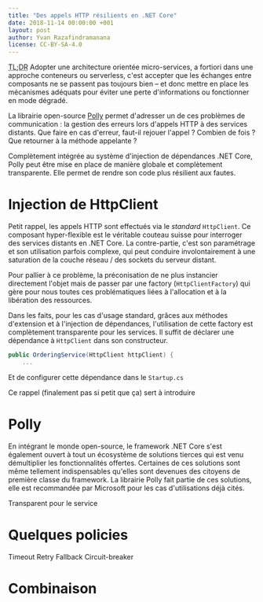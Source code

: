 ```yaml
---
title: "Des appels HTTP résilients en .NET Core"
date: 2018-11-14 00:00:00 +001
layout: post
author: Yvan Razafindramanana
license: CC-BY-SA-4.0
---
```


<acronym title="En résumé... (Too long; Didn't Read)">TL;DR</acronym> Adopter une architecture orientée micro-services, a fortiori dans une approche conteneurs ou serverless, c'est accepter que les échanges entre composants ne se passent pas toujours bien – et donc mettre en place les mécanismes adéquats pour éviter une perte d'informations ou fonctionner en mode dégradé.

La librairie open-source [Polly](https://github.com/App-vNext/Polly) permet d'adresser un de ces problèmes de communication&nbsp;: la gestion des erreurs lors d'appels HTTP à des services distants. Que faire en cas d'erreur, faut-il rejouer l'appel&nbsp;? Combien de fois&nbsp;? Que retourner à la méthode appelante&nbsp;?

Complètement intégrée au système d'injection de dépendances .NET Core, Polly peut être mise en place de manière globale et complètement transparente. Elle permet de rendre son code plus résilient aux fautes.

<!--more-->

# Injection de HttpClient

Petit rappel, les appels HTTP sont effectués via le _standard_ `HttpClient`. Ce composant hyper-flexible est le véritable couteau suisse pour interroger des services distants en .NET Core. La contre-partie, c'est son paramétrage et son utilisation parfois complexe, qui peut conduire involontairement à une saturation de la couche réseau / des sockets du serveur distant.

Pour pallier à ce problème, la préconisation de ne plus instancier directement l'objet mais de passer par une factory (`HttpClientFactory`) qui gère pour nous toutes ces problématiques liées à l'allocation et à la libération des ressources.

Dans les faits, pour les cas d'usage standard, grâces aux méthodes d'extension et à l'injection de dépendances, l'utilisation de cette factory est complètement transparente pour les services. Il suffit de déclarer une dépendance à `HttpClient` dans son constructeur.

```csharp
public OrderingService(HttpClient httpClient) {
    ...
```

Et de configurer cette dépendance dans le `Startup.cs`

Ce rappel (finalement pas si petit que ça) sert à introduire

# Polly

En intégrant le monde open-source, le framework .NET Core s'est également ouvert à tout un écosystème de solutions tierces qui est venu démultiplier les fonctionnalités offertes. Certaines de ces solutions sont même tellement indispensables qu'elles sont devenues des citoyens de première classe du framework. La librairie Polly fait partie de ces solutions, elle est recommandée par Microsoft pour les cas d'utilisations déjà cités. 

Transparent pour le service

# Quelques policies

Timeout
Retry
Fallback
Circuit-breaker

# Combinaison
